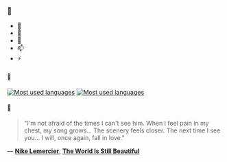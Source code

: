### 👋

- 🔭
- 🌱
- 💬
- 📫
- ⚡

#### 🧏

[![Most used languages](https://github-readme-stats-aynah.vercel.app/api/top-langs/?username=aynh&theme=solarized-dark&langs_count=6&layout=compact&hide_title=true)](https://github.com/anuraghazra/github-readme-stats#gh-dark-mode-only)
[![Most used languages](https://github-readme-stats-aynah.vercel.app/api/top-langs/?username=aynh&theme=solarized-light&langs_count=6&layout=compact&hide_title=true)](https://github.com/anuraghazra/github-readme-stats#gh-light-mode-only)

#### 💬

> "I'm not afraid of the times I can't see him. When I feel pain in my chest, my song grows... The scenery feels closer. The next time I see you... I will, once again, fall in love."

&mdash; [**Nike Lemercier**](https://myanimelist.net/character.php?q=Nike%20Lemercier&cat=character), [**The World Is Still Beautiful**](https://myanimelist.net/search/all?q=The%20World%20Is%20Still%20Beautiful&cat=all)

